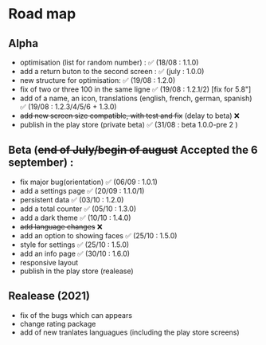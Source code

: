 # Road map 

## Alpha 

- optimisation (list for random number) : ✅ (18/08 : 1.1.0)
- add a return buton to the second screen : ✅ (july : 1.0.0)
- new structure for optimisation: ✅ (19/08 : 1.2.0)
- fix of two or three 100 in the same ligne ✅ (19/08 : 1.2.1/2) [fix for 5.8"]
- add of a name, an icon, translations (english, french, german, spanish) ✅ (19/08 : 1.2.3/4/5/6 + 1.3.0)
- ~~add new screen size compatible, with test and fix~~ (delay to beta) ❌
- publish in the play store (private beta) ✅ (31/08 : beta 1.0.0-pre 2 )

## Beta (~~end of July/begin of august~~ Accepted the 6 september) :

- fix major bug(orientation) ✅ (06/09 : 1.0.1)
- add a settings page ✅ (20/09 : 1.1.0/1)
- persistent data ✅ (03/10 : 1.2.0)
- add a total counter ✅ (05/10 : 1.3.0)
- add a dark theme ✅ (10/10 : 1.4.0)
- ~~add language changes~~ ❌
- add an option to showing faces ✅ (25/10 : 1.5.0)
- style for settings ✅ (25/10 : 1.5.0)
- add an info page ✅ (30/10 : 1.6.0)
- responsive layout
- publish in the play store (realease)

## Realease (2021) 

- fix of the bugs which can appears
- change rating package
- add of new tranlates languagues (including the play store screens)